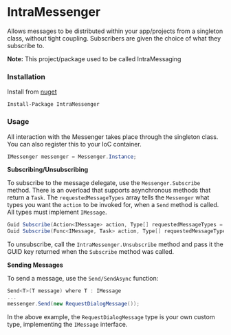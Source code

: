 # IntraMessenger
Allows messages to be distributed within your app/projects from a singleton class, without tight coupling. Subscribers are given the choice of what they subscribe to.

**Note:** This project/package used to be called IntraMessaging

### Installation
Install from [nuget](https://www.nuget.org/packages/IntraMessenger)

```
Install-Package IntraMessenger
```

### Usage
All interaction with the Messenger takes place through the singleton class. You can also register this to your IoC container.

```c#
IMessenger messenger = Messenger.Instance;
```

**Subscribing/Unsubscribing**

To subscribe to the message delegate, use the `Messenger.Subscribe` method. There is an overload that supports asynchronous methods that return a `Task`. The `requestedMessageTypes` array tells the `Messenger` what types you want the `action` to be invoked for, when a `Send` method is called. All types must implement `IMessage`.

```c#
Guid Subscribe(Action<IMessage> action, Type[] requestedMessageTypes = null)
Guid Subscribe(Func<IMessage, Task> action, Type[] requestedMessageTypes = null)
```

To unsubscribe, call the `IntraMessenger.Unsubscribe` method and pass it the GUID key returned when the `Subscribe` method was called.

**Sending Messages**

To send a message, use the ```Send/SendAsync``` function:

``` c#
Send<T>(T message) where T : IMessage
...
messenger.Send(new RequestDialogMessage());
```

In the above example, the ```RequestDialogMessage``` type is your own custom type, implementing the ```IMessage``` interface.
